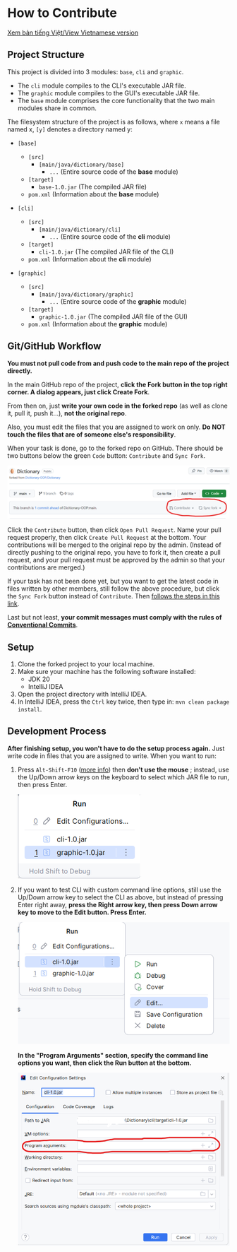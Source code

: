 # How to Contribute

[Xem bản tiếng Việt/View Vietnamese version](CONTRIBUTING_vi_VN.md)

## Project Structure

This project is divided into 3 modules: `base`, `cli`
and `graphic`.

- The `cli` module compiles to the CLI's executable
  JAR file.
- The `graphic` module compiles to the GUI's executable
  JAR file.
- The `base` module comprises the core functionality
  that the two main modules share in common.

The filesystem structure of the project is as follows,
where `x` means a file named x, `[y]` denotes a
directory named y:

- `[base]`
    - `[src]`
        - `[main/java/dictionary/base]`
            - `...` (Entire source code of the **base** module)
    - `[target]`
        - `base-1.0.jar` (The compiled JAR file)
    - `pom.xml` (Information about the **base** module)

- `[cli]`
    - `[src]`
        - `[main/java/dictionary/cli]`
            - `...` (Entire source code of the **cli** module)
    - `[target]`
        - `cli-1.0.jar` (The compiled JAR file of the CLI)
    - `pom.xml` (Information about the **cli** module)

- `[graphic]`
    - `[src]`
        - `[main/java/dictionary/graphic]`
            - `...` (Entire source code of the **graphic** module)
    - `[target]`
        - `graphic-1.0.jar` (The compiled JAR file of the GUI)
    - `pom.xml` (Information about the **graphic** module)

## Git/GitHub Workflow

**You must not pull code from and push code to the main repo of
the project directly.**

In the main GitHub repo of the project, **click the Fork button
in the top right corner. A dialog appears, just click Create Fork**.

From then on, just **write your own code in the forked repo** (as
well as clone it, pull it, push it...), **not the original repo**.

Also, you must edit the files that you are assigned to work on only.
**Do NOT touch the files that are of someone else's responsibility**.

When your task is done, go to the forked repo on GitHub. There should
be two buttons below the green `Code` button: `Contribute` and `Sync Fork`.

![Contribute and Sync Fork buttons](images/contribute-or-sync-fork.png)

Click the `Contribute` button, then click `Open Pull Request`. Name your
pull request properly, then click `Create Pull Request` at the bottom.
Your contributions will be merged to the original repo by the admin.
(Instead of directly pushing to the original repo, you have to fork it,
then create a pull request, and your pull request must be approved by
the admin so that your contributions are merged.)

If your task has not been done yet, but you want to get the latest code
in files written by other members, still follow the above procedure, but
click the `Sync Fork` button instead of `Contribute`. Then
[follows the steps in this link](https://docs.github.com/en/pull-requests/collaborating-with-pull-requests/working-with-forks/syncing-a-fork).

Last but not least, **your commit messages must comply with the rules of
[Conventional Commits](https://www.conventionalcommits.org/en/v1.0.0/)**.

## Setup

1. Clone the forked project to your local machine.
2. Make sure your machine has the following software
   installed:
    - JDK 20
    - IntelliJ IDEA
3. Open the project directory with IntelliJ IDEA.
4. In IntelliJ IDEA, press the `Ctrl` key twice, then
   type in: `mvn clean package install`.

## Development Process

**After finishing setup, you won't have to do the setup
process again.** Just write code in files that you are
assigned to write. When you want to run:

1. Press `Alt-Shift-F10` ([more info](https://stackoverflow.com/a/11159341/13680015))
   then **don't use the mouse** ; instead, use the Up/Down
   arrow keys on the keyboard to select which JAR file to
   run, then press Enter.

   ![After pressing Alt-Shift-F10](images/alt-shift-f10.png)

2. If you want to test CLI with custom command line
   options, still use the Up/Down arrow key to select
   the CLI as above, but instead of pressing Enter right
   away, **press the Right arrow key, then press Down
   arrow key to move to the Edit button. Press Enter.**

   ![Edit Configuration](images/cli-edit.png)

   **In the "Program Arguments" section, specify the
   command line options you want, then click the
   Run button at the bottom.**

   ![Specifying Runtime Command Line Arguments](images/program-arguments.png)

